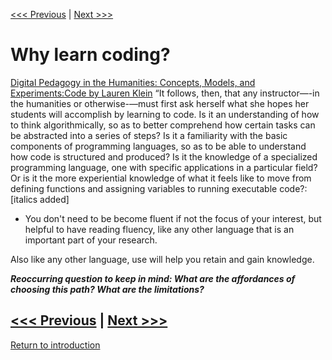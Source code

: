 [<<< Previous](how.md) | [Next >>>](continue.md) 

# Why learn coding?

[Digital Pedagogy in the Humanities: Concepts, Models, and Experiments:Code by Lauren Klein](https://digitalpedagogy.mla.hcommons.org/keywords/code/) 
“It follows, then, that any instructor—-in the humanities or otherwise-—must first ask herself what she hopes her students will accomplish by learning to code. Is it an understanding of how to think algorithmically, so as to better comprehend how certain tasks can be abstracted into a series of steps? Is it a familiarity with the basic components of programming languages, so as to be able to understand how code is structured and produced? Is it the knowledge of a specialized programming language, one with specific applications in a particular field? Or is it the more experiential knowledge of what it feels like to move from defining functions and assigning variables to running executable code?: [italics added] 

* You don't need to be become fluent if not the focus of your interest, but helpful to have reading fluency, like any other language that is an important part of your research. 

Also like any other language, use will help you retain and gain knowledge. 

***Reoccurring question to keep in mind: What are the affordances of choosing this path? What are the limitations?*** 

[<<< Previous](how.md) | [Next >>>](continue.md) 
-----
[Return to introduction](https://github.com/DHRISMU/intro)


